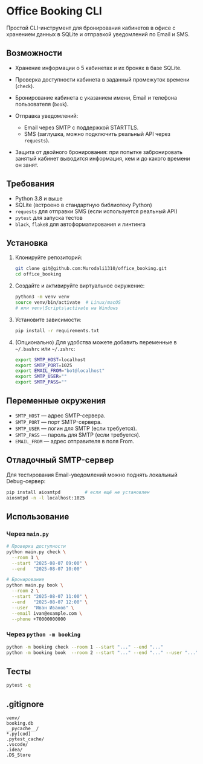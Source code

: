 # Office Booking CLI

Простой CLI-инструмент для бронирования кабинетов в офисе с хранением данных в SQLite и отправкой уведомлений по Email и SMS.

## Возможности

* Хранение информации о 5 кабинетах и их бронях в базе SQLite.
* Проверка доступности кабинета в заданный промежуток времени (`check`).
* Бронирование кабинета с указанием имени, Email и телефона пользователя (`book`).
* Отправка уведомлений:

  * Email через SMTP с поддержкой STARTTLS.
  * SMS (заглушка, можно подключить реальный API через `requests`).
* Защита от двойного бронирования: при попытке забронировать занятый кабинет выводится информация, кем и до какого времени он занят.

## Требования

* Python 3.8 и выше
* SQLite (встроено в стандартную библиотеку Python)
* `requests` для отправки SMS (если используется реальный API)
* `pytest` для запуска тестов
* `black`, `flake8` для автоформатирования и линтинга

## Установка

1. Клонируйте репозиторий:

   ```bash
   git clone git@github.com:Murodali1310/office_booking.git
   cd office_booking
   ```

2. Создайте и активируйте виртуальное окружение:

   ```bash
   python3 -m venv venv
   source venv/bin/activate  # Linux/macOS
   # или venv\Scripts\activate на Windows
   ```

3. Установите зависимости:

   ```bash
   pip install -r requirements.txt
   ```

4. (Опционально) Для удобства можете добавить переменные в `~/.bashrc` или `~/.zshrc`:

   ```bash
   export SMTP_HOST=localhost
   export SMTP_PORT=1025
   export EMAIL_FROM="bot@localhost"
   export SMTP_USER=""
   export SMTP_PASS=""
   ```

## Переменные окружения

* `SMTP_HOST` — адрес SMTP-сервера.
* `SMTP_PORT` — порт SMTP-сервера.
* `SMTP_USER` — логин для SMTP (если требуется).
* `SMTP_PASS` — пароль для SMTP (если требуется).
* `EMAIL_FROM` — адрес отправителя в поля From.

## Отладочный SMTP-сервер

Для тестирования Email-уведомлений можно поднять локальный Debug-сервер:

```bash
pip install aiosmtpd         # если ещё не установлен
aiosmtpd -n -l localhost:1025
```

## Использование

### Через `main.py`

```bash
# Проверка доступности
python main.py check \
  --room 1 \
  --start "2025-08-07 09:00" \
  --end   "2025-08-07 10:00"

# Бронирование
python main.py book \
  --room 2 \
  --start "2025-08-07 11:00" \
  --end   "2025-08-07 12:00" \
  --user  "Иван Иванов" \
  --email ivan@example.com \
  --phone +70000000000
```

### Через `python -m booking`

```bash
python -m booking check --room 1 --start "..." --end "..."
python -m booking book  --room 2 --start "..." --end "..." --user "..." --email "..." --phone "..."
```

## Тесты

```bash
pytest -q
```

## .gitignore

```
venv/
booking.db
__pycache__/
*.py[cod]
.pytest_cache/
.vscode/
.idea/
.DS_Store
```

